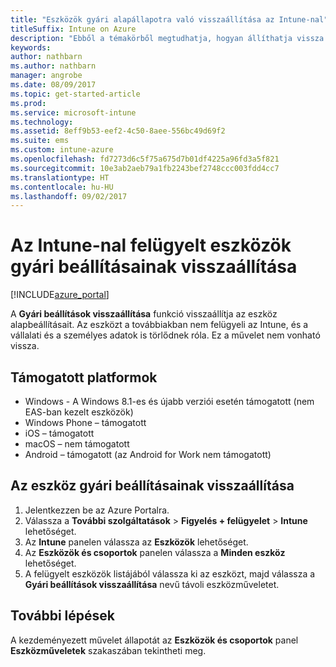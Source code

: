 ```yaml
---
title: "Eszközök gyári alapállapotra való visszaállítása az Intune-nal"
titleSuffix: Intune on Azure
description: "Ebből a témakörből megtudhatja, hogyan állíthatja vissza az Intune-nal felügyelt eszközöket gyári alapállapotukba."
keywords: 
author: nathbarn
ms.author: nathbarn
manager: angrobe
ms.date: 08/09/2017
ms.topic: get-started-article
ms.prod: 
ms.service: microsoft-intune
ms.technology: 
ms.assetid: 8eff9b53-eef2-4c50-8aee-556bc49d69f2
ms.suite: ems
ms.custom: intune-azure
ms.openlocfilehash: fd7273d6c5f75a675d7b01df4225a96fd3a5f821
ms.sourcegitcommit: 10e3ab2aeb79a1fb2243bef2748ccc003fdd4cc7
ms.translationtype: HT
ms.contentlocale: hu-HU
ms.lasthandoff: 09/02/2017
---
```

# <a name="reset-intune-managed-devices-to-factory-settings"></a>Az Intune-nal felügyelt eszközök gyári beállításainak visszaállítása


[!INCLUDE[azure_portal](./includes/azure_portal.md)]

A **Gyári beállítások visszaállítása** funkció visszaállítja az eszköz alapbeállításait. Az eszközt a továbbiakban nem felügyeli az Intune, és a vállalati és a személyes adatok is törlődnek róla. Ez a művelet nem vonható vissza.

## <a name="supported-platforms"></a>Támogatott platformok

- Windows - A Windows 8.1-es és újabb verziói esetén támogatott (nem EAS-ban kezelt eszközök)
- Windows Phone – támogatott
- iOS – támogatott
- macOS – nem támogatott
- Android – támogatott (az Android for Work nem támogatott)

## <a name="how-to-reset-a-device-to-factory-settings"></a>Az eszköz gyári beállításainak visszaállítása

1. Jelentkezzen be az Azure Portalra.
2. Válassza a **További szolgáltatások** > **Figyelés + felügyelet** > **Intune** lehetőséget.
3. Az **Intune** panelen válassza az **Eszközök** lehetőséget.
4. Az **Eszközök és csoportok** panelen válassza a **Minden eszköz** lehetőséget.
5. A felügyelt eszközök listájából válassza ki az eszközt, majd válassza a **Gyári beállítások visszaállítása** nevű távoli eszközműveletet.

## <a name="next-steps"></a>További lépések

A kezdeményezett művelet állapotát az **Eszközök és csoportok** panel **Eszközműveletek** szakaszában tekintheti meg.
